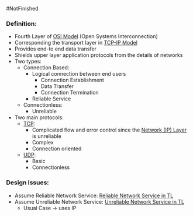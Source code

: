#NotFinished 
### Definition:
- Fourth Layer of [OSI Model](OSI%20Model.md) (Open Systems Interconnection)
- Corresponding the transport layer in [TCP-IP Model](TCP-IP%20Model.md)
- Provides end-to end data transfer
- Shields upper layer application protocols from the details of networks
- Two types:
	- Connection Based:
		- Logical connection between end users
			- Connection Establishment
			- Data Transfer
			- Connection Termination
		- Reliable Service
	- Connectionless:
		- Unreliable
- Two main protocols:
	- [TCP](TCP.md): 
		- Complicated flow and error control since the [Network (IP) Layer](Network%20(IP)%20Layer.md) is unreliable
		- Complex
		- Connection oriented
	- [UDP](UDP.md):
		- Basic 
		- Connectionless
### Design Issues:
- Assume Reliable Network Service: [Reliable Network Service in TL](Reliable%20Network%20Service%20in%20TL.md)
- Assume Unreliable Network Service: [Unreliable Network Service in TL](Unreliable%20Network%20Service%20in%20TL.md)
	- Usual Case -> uses IP

